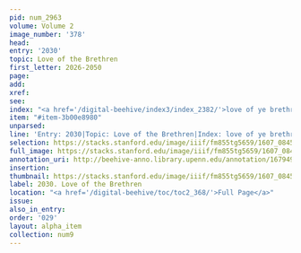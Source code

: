 ```yaml
---
pid: num_2963
volume: Volume 2
image_number: '378'
head:
entry: '2030'
topic: Love of the Brethren
first_letter: 2026-2050
page:
add:
xref:
see:
index: "<a href='/digital-beehive/index3/index_2382/'>love of ye brethren</a>"
item: "#item-3b00e8980"
unparsed:
line: 'Entry: 2030|Topic: Love of the Brethren|Index: love of ye brethren|#item-3b00e8980'
selection: https://stacks.stanford.edu/image/iiif/fm855tg5659/1607_0845/824,4389,2823,546/full/0/default.jpg
full_image: https://stacks.stanford.edu/image/iiif/fm855tg5659/1607_0845/full/full/0/default.jpg
annotation_uri: http://beehive-anno.library.upenn.edu/annotation/1679494536112
insertion:
thumbnail: https://stacks.stanford.edu/image/iiif/fm855tg5659/1607_0845/824,4389,600,180/250,/0/default.jpg
label: 2030. Love of the Brethren
location: "<a href='/digital-beehive/toc/toc2_368/'>Full Page</a>"
issue:
also_in_entry:
order: '029'
layout: alpha_item
collection: num9
---
```

